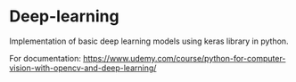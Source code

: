 # Deep-learning

Implementation of basic deep learning models using keras library in python. 

For documentation: https://www.udemy.com/course/python-for-computer-vision-with-opencv-and-deep-learning/
